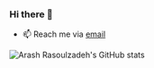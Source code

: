 ### Hi there 👋 

- 📫 Reach me via [email](arashrasoulzadeh@gmail.com)

![Arash Rasoulzadeh's GitHub stats](https://github-readme-stats.vercel.app/api?username=arashrasoulzadeh&show_icons=true&theme=radical)


